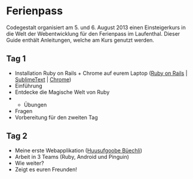 # Ferienpass

Codegestalt organisiert am 5. und 6. August 2013 einen Einsteigerkurs in die Welt der Webentwicklung für den Ferienpass im Laufenthal.
Dieser Guide enthält Anleitungen, welche am Kurs genutzt werden.

## Tag 1

* Installation Ruby on Rails + Chrome auf eurem Laptop ([Ruby on Rails](/rails/installation.de.md) | [SublimeText](http://www.sublimetext.com/) | [Chrome](https://www.google.com/intl/en/chrome/browser/?brand=CHMO#eula))
* Einführung
* Entdecke die Magische Welt von Ruby
* + Übungen
* Fragen
* Vorbereitung für den zweiten Tag

## Tag 2

* Meine erste Webapplikation ([Huusufgoobe Büechli](huusufgoobe-buechli.de.md))
* Arbeit in 3 Teams (Ruby,  Android und Pinguin)
* Wie weiter?
* Zeigt es euren Freunden!
